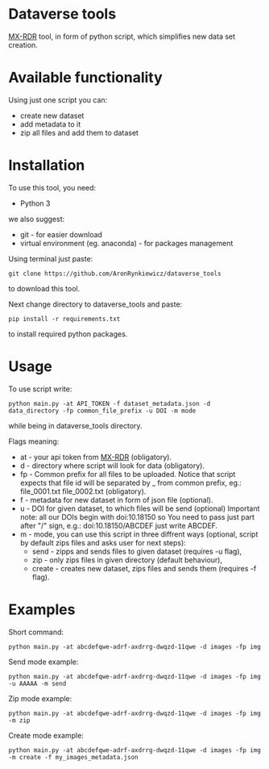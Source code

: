 # Dataverse tools
[MX-RDR](https://mxrdr.icm.edu.pl/) tool, in form of python script, which simplifies new data set creation.

# Available functionality
Using just one script you can:
* create new dataset
* add metadata to it
* zip all files and add them to dataset
<!--- * add JPEG file from first diffraction image --->

# Installation
To use this tool, you need:
* Python 3
<!--- * [adxv](https://www.scripps.edu/tainer/arvai/adxv.html) - for diffraction image creation --->

we also suggest:
* git - for easier download
* virtual environment (eg. anaconda) - for packages management

Using terminal just paste:
```console
git clone https://github.com/AronRynkiewicz/dataverse_tools
```
to download this tool.

Next change directory to dataverse_tools and paste:
```console
pip install -r requirements.txt
```
to install required python packages.

# Usage
To use script write:
```console
python main.py -at API_TOKEN -f dataset_metadata.json -d data_directory -fp common_file_prefix -u DOI -m mode
```
while being in dataverse_tools directory.

Flags meaning:
* at - your api token from [MX-RDR](https://mxrdr.icm.edu.pl/) (obligatory).
* d - directory where script will look for data (obligatory).
* fp - Common prefix for all files to be uploaded. Notice that script expects that file id will be separated by _ from common prefix, eg.: file_0001.txt file_0002.txt (obligatory).
* f - metadata for new dataset in form of json file (optional).
* u - DOI for given dataset, to which files will be send (optional) Important note: all our DOIs begin with doi:10.18150 so You need to pass just part after "/" sign, e.g.: doi:10.18150/ABCDEF just write ABCDEF.
* m - mode, you can use this script in three diffrent ways (optional, script by default zips files and asks user for next steps):
    * send - zipps and sends files to given dataset (requires -u flag),
    * zip - only zips files in given directory (default behaviour),
    * create - creates new dataset, zips files and sends them (requires -f flag).

# Examples
Short command:
```console
python main.py -at abcdefqwe-adrf-axdrrg-dwqzd-11qwe -d images -fp img
```

Send mode example:
```console
python main.py -at abcdefqwe-adrf-axdrrg-dwqzd-11qwe -d images -fp img -u AAAAA -m send
```

Zip mode example:
```console
python main.py -at abcdefqwe-adrf-axdrrg-dwqzd-11qwe -d images -fp img -m zip
```

Create mode example:
```console
python main.py -at abcdefqwe-adrf-axdrrg-dwqzd-11qwe -d images -fp img -m create -f my_images_metadata.json
```
